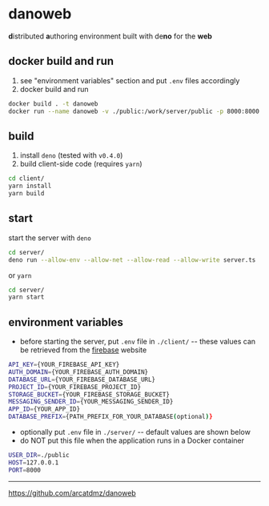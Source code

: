 # danoweb

**d**istributed **a**uthoring environment built with de**no** for the **web**

## docker build and run

1. see "environment variables" section and put `.env` files accordingly
2. docker build and run

```sh
docker build . -t danoweb
docker run --name danoweb -v ./public:/work/server/public -p 8000:8000 danoweb
```

## build

1. install `deno` (tested with `v0.4.0`)
2. build client-side code (requires `yarn`)

```sh
cd client/
yarn install
yarn build
```

## start

start the server with `deno`

```sh
cd server/
deno run --allow-env --allow-net --allow-read --allow-write server.ts
```

or `yarn`

```sh
cd server/
yarn start
```

## environment variables

- before starting the server, put `.env` file in `./client/` -- these values can be retrieved from the [firebase](https://firebase.google.com/docs/database/) website

```sh
API_KEY={YOUR_FIREBASE_API_KEY}
AUTH_DOMAIN={YOUR_FIREBASE_AUTH_DOMAIN}
DATABASE_URL={YOUR_FIREBASE_DATABASE_URL}
PROJECT_ID={YOUR_FIREBASE_PROJECT_ID}
STORAGE_BUCKET={YOUR_FIREBASE_STORAGE_BUCKET}
MESSAGING_SENDER_ID={YOUR_MESSAGING_SENDER_ID}
APP_ID={YOUR_APP_ID}
DATABASE_PREFIX={PATH_PREFIX_FOR_YOUR_DATABASE(optional)}
```

- optionally put `.env` file in `./server/` -- default values are shown below
- do NOT put this file when the application runs in a Docker container

```sh
USER_DIR=./public
HOST=127.0.0.1
PORT=8000
```

---

https://github.com/arcatdmz/danoweb
